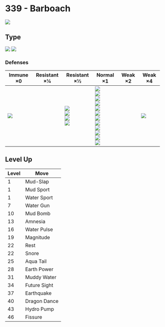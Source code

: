 # 339 - Barboach
![][339]

## Type

![][water]  ![][ground]

### Defenses

Immune ×0         | Resistant ×¼ | Resistant ×½                                               | Normal ×1                                                                                                                                                                               | Weak ×2 | Weak ×4        | 
---               | ---          | ---                                                        | ---                                                                                                                                                                                     | ---     | ---            | 
![][electric]<br> |              | ![][poison]<br> ![][rock]<br> ![][steel]<br> ![][fire]<br> | ![][normal]<br> ![][fighting]<br> ![][flying]<br> ![][ground]<br> ![][bug]<br> ![][ghost]<br> ![][water]<br> ![][psychic]<br> ![][ice]<br> ![][dragon]<br> ![][dark]<br> ![][fairy]<br> |         | ![][grass]<br> | 

## Level Up

Level | Move         | 
---   | ---          | 
1     | Mud-Slap     | 
1     | Mud Sport    | 
1     | Water Sport  | 
7     | Water Gun    | 
10    | Mud Bomb     | 
13    | Amnesia      | 
16    | Water Pulse  | 
19    | Magnitude    | 
22    | Rest         | 
22    | Snore        | 
25    | Aqua Tail    | 
28    | Earth Power  | 
31    | Muddy Water  | 
34    | Future Sight | 
37    | Earthquake   | 
40    | Dragon Dance | 
43    | Hydro Pump   | 
46    | Fissure      | 

[339]: ../img/pokemon/339.png
[normal]: ../img/types/normal.png
[fire]: ../img/types/fire.png
[fighting]: ../img/types/fighting.png
[water]: ../img/types/water.png
[flying]: ../img/types/flying.png
[grass]: ../img/types/grass.png
[poison]: ../img/types/poison.png
[electric]: ../img/types/electric.png
[ground]: ../img/types/ground.png
[psychic]: ../img/types/psychic.png
[rock]: ../img/types/rock.png
[ice]: ../img/types/ice.png
[bug]: ../img/types/bug.png
[dragon]: ../img/types/dragon.png
[ghost]: ../img/types/ghost.png
[dark]: ../img/types/dark.png
[steel]: ../img/types/steel.png
[fairy]: ../img/types/fairy.png

